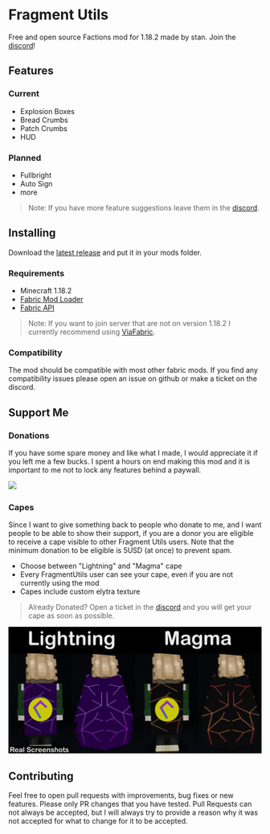 Fragment Utils
===========

Free and open source Factions mod for 1.18.2 made by stan. Join the [discord](http://fragmentmc.xyz)!

Features
-----

### Current

- Explosion Boxes
- Bread Crumbs
- Patch Crumbs
- HUD

### Planned

- Fullbright
- Auto Sign
- more

> Note: If you have more feature suggestions leave them in the [discord](http://fragmentmc.xyz).

Installing
-----

Download the [latest release](https://github.com/FragmentMC/FragmentUtils/releases/latest) and put it in your mods
folder.

### Requirements

- Minecraft 1.18.2
- [Fabric Mod Loader](https://fabricmc.net/use/installer/)
- [Fabric API](https://www.curseforge.com/minecraft/mc-mods/fabric-api)

> Note: If you want to join server that are not on version 1.18.2 I currently recommend using [ViaFabric](https://www.curseforge.com/minecraft/mc-mods/viafabric).

### Compatibility

The mod should be compatible with most other fabric mods. If you find any compatibility issues please open an issue on
github or make a ticket on the discord.

Support Me
-----

### Donations

If you have some spare money and like what I made, I would appreciate it if you left me a few bucks. I spent a hours on
end making this mod and it is important to me not to lock any features behind a paywall.

[<img src="https://raw.githubusercontent.com/aha999/DonateButtons/master/Paypal.png" width="250">](https://www.paypal.com/donate/?hosted_button_id=U2BQSBBVGK6RA)

### Capes

Since I want to give something back to people who donate to me, and I want people to be able to show their support, if
you are a donor you are eligible to receive a cape visible to other Fragment Utils users. Note that the minimum donation
to be eligible is 5USD (at once) to prevent spam.

- Choose between "Lightning" and "Magma" cape
- Every FragmentUtils user can see your cape, even if you are not currently using the mod
- Capes include custom elytra texture

> Already Donated? Open a ticket in the [discord](http://fragmentmc.xyz) and you will get your cape as soon as possible.

![Cape Banner](images/cape_banner.png)

Contributing
-----
Feel free to open pull requests with improvements, bug fixes or new features. Please only PR changes that you have
tested. Pull Requests can not always be accepted, but I will always try to provide a reason why it was not accepted for
what to change for it to be accepted.